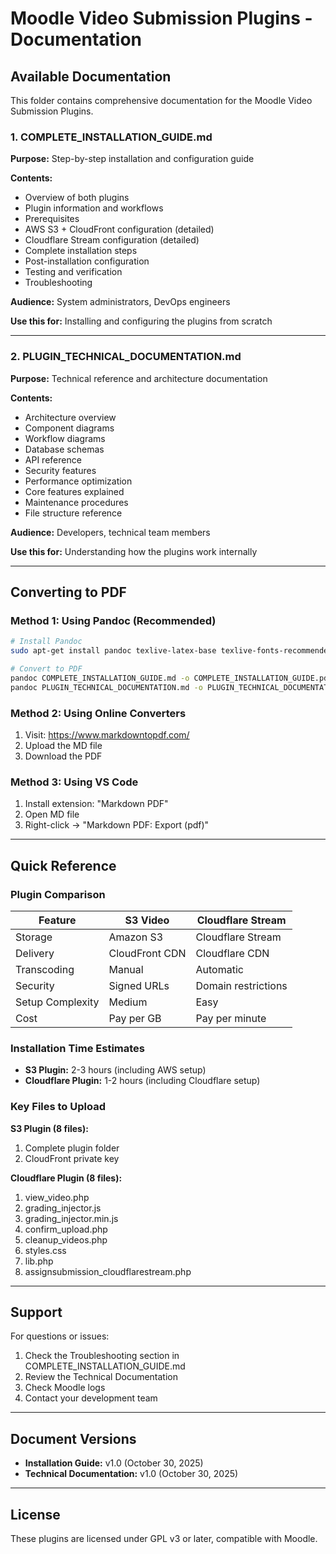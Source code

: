 # Moodle Video Submission Plugins - Documentation

## Available Documentation

This folder contains comprehensive documentation for the Moodle Video Submission Plugins.

### 1. COMPLETE_INSTALLATION_GUIDE.md

**Purpose:** Step-by-step installation and configuration guide

**Contents:**
- Overview of both plugins
- Plugin information and workflows
- Prerequisites
- AWS S3 + CloudFront configuration (detailed)
- Cloudflare Stream configuration (detailed)
- Complete installation steps
- Post-installation configuration
- Testing and verification
- Troubleshooting

**Audience:** System administrators, DevOps engineers

**Use this for:** Installing and configuring the plugins from scratch

---

### 2. PLUGIN_TECHNICAL_DOCUMENTATION.md

**Purpose:** Technical reference and architecture documentation

**Contents:**
- Architecture overview
- Component diagrams
- Workflow diagrams
- Database schemas
- API reference
- Security features
- Performance optimization
- Core features explained
- Maintenance procedures
- File structure reference

**Audience:** Developers, technical team members

**Use this for:** Understanding how the plugins work internally

---

## Converting to PDF

### Method 1: Using Pandoc (Recommended)

```bash
# Install Pandoc
sudo apt-get install pandoc texlive-latex-base texlive-fonts-recommended

# Convert to PDF
pandoc COMPLETE_INSTALLATION_GUIDE.md -o COMPLETE_INSTALLATION_GUIDE.pdf --pdf-engine=pdflatex
pandoc PLUGIN_TECHNICAL_DOCUMENTATION.md -o PLUGIN_TECHNICAL_DOCUMENTATION.pdf --pdf-engine=pdflatex
```

### Method 2: Using Online Converters

1. Visit: https://www.markdowntopdf.com/
2. Upload the MD file
3. Download the PDF

### Method 3: Using VS Code

1. Install extension: "Markdown PDF"
2. Open MD file
3. Right-click → "Markdown PDF: Export (pdf)"

---

## Quick Reference

### Plugin Comparison

| Feature | S3 Video | Cloudflare Stream |
|---------|----------|-------------------|
| Storage | Amazon S3 | Cloudflare Stream |
| Delivery | CloudFront CDN | Cloudflare CDN |
| Transcoding | Manual | Automatic |
| Security | Signed URLs | Domain restrictions |
| Setup Complexity | Medium | Easy |
| Cost | Pay per GB | Pay per minute |

### Installation Time Estimates

- **S3 Plugin:** 2-3 hours (including AWS setup)
- **Cloudflare Plugin:** 1-2 hours (including Cloudflare setup)

### Key Files to Upload

**S3 Plugin (8 files):**
1. Complete plugin folder
2. CloudFront private key

**Cloudflare Plugin (8 files):**
1. view_video.php
2. grading_injector.js
3. grading_injector.min.js
4. confirm_upload.php
5. cleanup_videos.php
6. styles.css
7. lib.php
8. assignsubmission_cloudflarestream.php

---

## Support

For questions or issues:
1. Check the Troubleshooting section in COMPLETE_INSTALLATION_GUIDE.md
2. Review the Technical Documentation
3. Check Moodle logs
4. Contact your development team

---

## Document Versions

- **Installation Guide:** v1.0 (October 30, 2025)
- **Technical Documentation:** v1.0 (October 30, 2025)

---

## License

These plugins are licensed under GPL v3 or later, compatible with Moodle.
